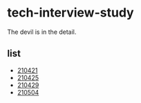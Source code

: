 # tech-interview-study

The devil is in the detail.

## list

- [210421](./studies/study210421.md)
- [210425](./studies/study210425.md)
- [210429](./studies/study210429.md)
- [210504](./studies/study210504.md)
